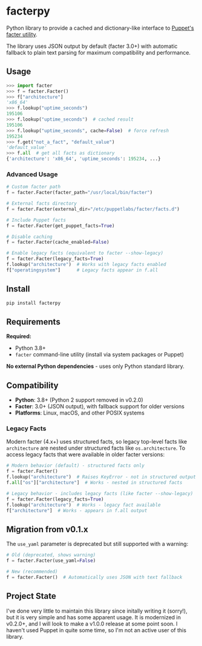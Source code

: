 facterpy
========

Python library to provide a cached and dictionary-like interface to [Puppet's facter utility](http://puppetlabs.com/puppet/related-projects/facter).

The library uses JSON output by default (facter 3.0+) with automatic fallback to plain text parsing for maximum compatibility and performance.

Usage
-----

```python
>>> import facter
>>> f = facter.Facter()
>>> f["architecture"]
'x86_64'
>>> f.lookup("uptime_seconds")
195106
>>> f.lookup("uptime_seconds")  # cached result
195106
>>> f.lookup("uptime_seconds", cache=False)  # force refresh
195234
>>> f.get("not_a_fact", "default_value")
'default_value'
>>> f.all  # get all facts as dictionary
{'architecture': 'x86_64', 'uptime_seconds': 195234, ...}
```

### Advanced Usage

```python
# Custom facter path
f = facter.Facter(facter_path="/usr/local/bin/facter")

# External facts directory
f = facter.Facter(external_dir="/etc/puppetlabs/facter/facts.d")

# Include Puppet facts
f = facter.Facter(get_puppet_facts=True)

# Disable caching
f = facter.Facter(cache_enabled=False)

# Enable legacy facts (equivalent to facter --show-legacy)
f = facter.Facter(legacy_facts=True)
f.lookup("architecture")  # Works with legacy facts enabled
f["operatingsystem"]      # Legacy facts appear in f.all
```

Install
-------

```bash
pip install facterpy
```

Requirements
------------

**Required:**
- Python 3.8+
- `facter` command-line utility (install via system packages or Puppet)

**No external Python dependencies** - uses only Python standard library.

Compatibility
-------------

- **Python**: 3.8+ (Python 2 support removed in v0.2.0)
- **Facter**: 3.0+ (JSON output), with fallback support for older versions
- **Platforms**: Linux, macOS, and other POSIX systems

### Legacy Facts

Modern facter (4.x+) uses structured facts, so legacy top-level facts like `architecture` are nested under structured facts like `os.architecture`. To access legacy facts that were available in older facter versions:

```python
# Modern behavior (default) - structured facts only
f = facter.Facter()
f.lookup("architecture")  # Raises KeyError - not in structured output
f.all["os"]["architecture"]  # Works - nested in structured facts

# Legacy behavior - includes legacy facts (like facter --show-legacy)
f = facter.Facter(legacy_facts=True)
f.lookup("architecture")  # Works - legacy fact available
f["architecture"]  # Works - appears in f.all output
```

Migration from v0.1.x
---------------------

The `use_yaml` parameter is deprecated but still supported with a warning:

```python
# Old (deprecated, shows warning)
f = facter.Facter(use_yaml=False)

# New (recommended)
f = facter.Facter()  # Automatically uses JSON with text fallback
```

Project State
-------------

I've done very little to maintain this library since initally writing it (sorry!), but it is very simple and has some apparent usage. It is modernized in v0.2.0+, and I will look to make a v1.0.0 release at some point soon. I haven't used Puppet in quite some time, so I'm not an active user of this library.
